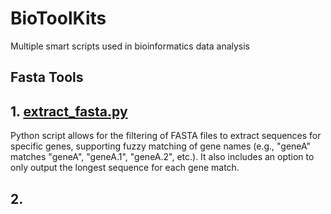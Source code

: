 # BioToolKits
Multiple smart scripts used in bioinformatics data analysis

## Fasta Tools
## 1. [extract_fasta.py](https://github.com/LongZhao1992/BioToolKits/wiki/Fasta-Tools)
   Python script allows for the filtering of FASTA files to extract sequences for specific genes, supporting fuzzy matching of gene names (e.g., "geneA" matches "geneA", "geneA.1", "geneA.2", etc.). It also includes an option to only output the longest sequence for each gene match.
## 2. 

